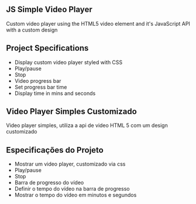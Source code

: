 ## JS Simple Video Player

Custom video player using the HTML5 video element and it's JavaScript API with a custom design

## Project Specifications

- Display custom video player styled with CSS
- Play/pause
- Stop
- Video progress bar
- Set progress bar time
- Display time in mins and seconds

## Video Player Simples Customizado

Video player simples, utiliza a api de video HTML 5 com um design customizado

## Especificações do Projeto

- Mostrar um video player, customizado via css
- Play/pause
- Stop
- Barra de progresso do vídeo
- Definir o tempo do vídeo na barra de progresso
- Mostrar o tempo do vídeo em minutos e segundos
